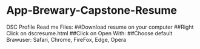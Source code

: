 # App-Brewary-Capstone-Resume
DSC Profile
Read me Files:
##Download resume on your computer
##Right Click on dscresume.html
##Click on Open With: 
##Choose default Brawuser: Safari, Chrome, FireFox, Edge, Opera
